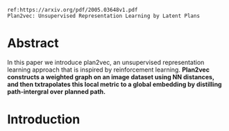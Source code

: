     ref:https://arxiv.org/pdf/2005.03648v1.pdf
    Plan2vec: Unsupervised Representation Learning by Latent Plans

# Abstract

In this paper we introduce plan2vec, an unsupervised representation learning approach that is inspired by reinforcement learning. **Plan2vec constructs a weighted graph on an image dataset using NN distances, and then txtrapolates this local metric to a global embedding by distilling path-intergral over planned path.**

# Introduction

